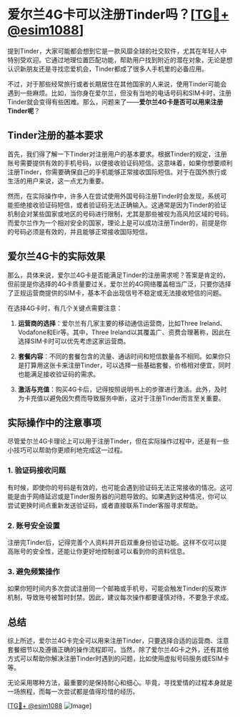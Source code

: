 # 爱尔兰4G卡可以注册Tinder吗？[[TG💪+ @esim1088](https://t.me/s/esim1088)]

提到Tinder，大家可能都会想到它是一款风靡全球的社交软件，尤其在年轻人中特别受欢迎。它通过地理位置匹配功能，帮助用户找到附近的潜在对象，无论是想认识新朋友还是寻找恋爱机会，Tinder都成了很多人手机里的必备应用。

不过，对于那些经常旅行或者长期居住在其他国家的人来说，使用Tinder可能会遇到一些麻烦。比如，当你身在爱尔兰，但没有当地的电话号码和SIM卡时，注册Tinder就会变得有些困难。那么，问题来了——**爱尔兰4G卡是否可以用来注册Tinder呢**？

## Tinder注册的基本要求

首先，我们得了解一下Tinder对注册用户的基本要求。根据Tinder的规定，注册账号需要提供有效的手机号码，以便接收验证码短信。这意味着，如果你想要顺利注册Tinder，你需要确保自己的手机能够正常接收国际短信。对于在国外旅行或生活的用户来说，这一点尤为重要。

然而，在实际操作中，许多人在尝试使用外国号码注册Tinder时会发现，系统可能拒绝接收验证码短信，或者验证码无法正确输入。这通常是因为Tinder的验证机制会对某些国家或地区的号码进行限制，尤其是那些被视为高风险区域的号码。而爱尔兰作为一个相对安全的国家，理论上是可以成功注册Tinder的，前提是你的号码必须是有效的，并且能够正常接收国际短信。

## 爱尔兰4G卡的实际效果

那么，具体来说，爱尔兰4G卡是否能满足Tinder的注册需求呢？答案是肯定的，但前提是你选择的4G卡质量要过关。爱尔兰的4G网络覆盖相当广泛，只要你选择了正规运营商提供的SIM卡，基本不会出现信号不稳定或无法接收短信的问题。

在选择4G卡时，有几个关键点需要注意：

1. **运营商的选择**：爱尔兰有几家主要的移动通信运营商，比如Three Ireland、Vodafone和Eir等。其中，Three Ireland以其覆盖广、资费合理著称，因此在选择SIM卡时可以优先考虑这家运营商。
   
2. **套餐内容**：不同的套餐包含的流量、通话时间和短信数量各不相同。如果你只是打算用这张卡来注册Tinder，可以选择一些基础套餐，价格相对便宜，同时也能满足接收验证码的需求。

3. **激活与充值**：购买4G卡后，记得按照说明书上的步骤进行激活。此外，及时为卡充值以避免因欠费而导致服务中断，这对于注册Tinder而言至关重要。

## 实际操作中的注意事项

尽管爱尔兰4G卡理论上可以用于注册Tinder，但在实际操作过程中，还是有一些小技巧可以帮助你更顺利地完成这一过程。

### 1. 验证码接收问题

有时候，即使你的号码是有效的，也可能会遇到验证码无法正常接收的情况。这可能是由于网络延迟或是Tinder服务器的问题导致的。如果遇到这种情况，你可以尝试更换时间点重新发送验证码，或者直接联系Tinder客服寻求帮助。

### 2. 账号安全设置

注册完Tinder后，记得完善个人资料并开启双重身份验证功能。这样不仅可以提高账号的安全性，还能让你更好地控制谁可以看到你的资料信息。

### 3. 避免频繁操作

如果你短时间内多次尝试注册同一个邮箱或手机号，可能会触发Tinder的反欺诈机制，导致账号被暂时封禁。因此，建议每次操作都要谨慎对待，不要急于求成。

## 总结

综上所述，爱尔兰4G卡完全可以用来注册Tinder，只要选择合适的运营商、注意套餐细节以及遵循正确的操作流程即可。当然，除了爱尔兰4G卡之外，还有其他方式可以帮助你解决注册Tinder时遇到的问题，比如使用虚拟号码服务或ESIM卡等。

无论采用哪种方法，最重要的是保持耐心和细心。毕竟，寻找爱情的过程本身就是一场旅程，而每一次尝试都是值得珍惜的经历。

[[TG💪+ @esim1088](https://t.me/s/esim1088) ![Image](https://i.postimg.cc/4NQfJmqS/Snipaste-2025-05-13-00-14-12.png)]